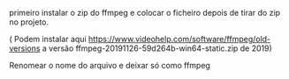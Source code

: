primeiro instalar o zip do ffmpeg e colocar o ficheiro depois de tirar do zip no projeto.

( Podem instalar aqui https://www.videohelp.com/software/ffmpeg/old-versions a versão ffmpeg-20191126-59d264b-win64-static.zip de 2019)

Renomear o nome do arquivo e deixar só como ffmpeg